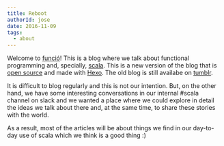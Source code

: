 ```yaml
---
title: Reboot
authorId: jose
date: 2016-11-09
tags:
  - about
---
```


Welcome to [funció](http://func.io)! This is a blog where we talk about functional programming and, specially, [scala](http://scala-lang.org).
This is a new version of the blog that is [open source](http://github.com/funcio/funcio.github.io) and made with [Hexo](https://hexo.io/). The old blog is still availabe on [tumblr](http://funcio.tumblr.com).

It is difficult to blog regularly and this is not our intention. But, on the other hand, we have some interesting conversations in our internal #scala channel on slack and we wanted a place where we could explore in detail the ideas we talk about there and, at the same time, to share these stories with the world.

As a result, most of the articles will be about things we find in our day-to-day use of scala which we think is a good thing :)
